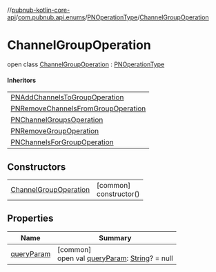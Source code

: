 //[pubnub-kotlin-core-api](../../../../index.md)/[com.pubnub.api.enums](../../index.md)/[PNOperationType](../index.md)/[ChannelGroupOperation](index.md)

# ChannelGroupOperation

open class [ChannelGroupOperation](index.md) : [PNOperationType](../index.md)

#### Inheritors

| |
|---|
| [PNAddChannelsToGroupOperation](../-p-n-add-channels-to-group-operation/index.md) |
| [PNRemoveChannelsFromGroupOperation](../-p-n-remove-channels-from-group-operation/index.md) |
| [PNChannelGroupsOperation](../-p-n-channel-groups-operation/index.md) |
| [PNRemoveGroupOperation](../-p-n-remove-group-operation/index.md) |
| [PNChannelsForGroupOperation](../-p-n-channels-for-group-operation/index.md) |

## Constructors

| | |
|---|---|
| [ChannelGroupOperation](-channel-group-operation.md) | [common]<br>constructor() |

## Properties

| Name | Summary |
|---|---|
| [queryParam](../query-param.md) | [common]<br>open val [queryParam](../query-param.md): [String](https://kotlinlang.org/api/core/kotlin-stdlib/kotlin/-string/index.html)? = null |
